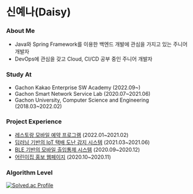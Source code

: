 # 신예나(Daisy)

### About Me
- Java와 Spring Framework를 이용한 백엔드 개발에 관심을 가지고 있는 주니어 개발자
- DevOps에 관심을 갖고 Cloud, CI/CD 공부 중인 주니어 개발자

### Study At
- Gachon Kakao Enterprise SW Academy (2022.09~)
- Gachon Smart Network Service Lab (2020.07~2021.06)
- Gachon University, Computer Science and Engineering (2018.03~2022.02)

### Project Experience
- [레스토랑 모바일 예약 프로그램](https://github.com/shinyena/sushi) (2022.01~2021.02)
- [딥러닝 기반의 IoT 택배 도난 감지 시스템]() (2021.03~2021.06)
- [BLE 기반의 모바일 출입통제 시스템](https://github.com/shinyena/doorlock) (2020.09~2020.12)
- [어린이집 홍보 웹페이지](https://github.com/shinyena/pulee1076) (2020.10~2020.11)

### Algorithm Level
[![Solved.ac Profile](http://mazassumnida.wtf/api/v2/generate_badge?boj=yena5790)](https://solved.ac/yena5790)